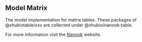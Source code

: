 ## Model Matrix

The model implementation for matrix tables.
These packages of @xhubiotable/xxx are collected under @xhubio/nanook-table.


For more information visit the [Nanook](http://nanook.xhub.io/) website.

